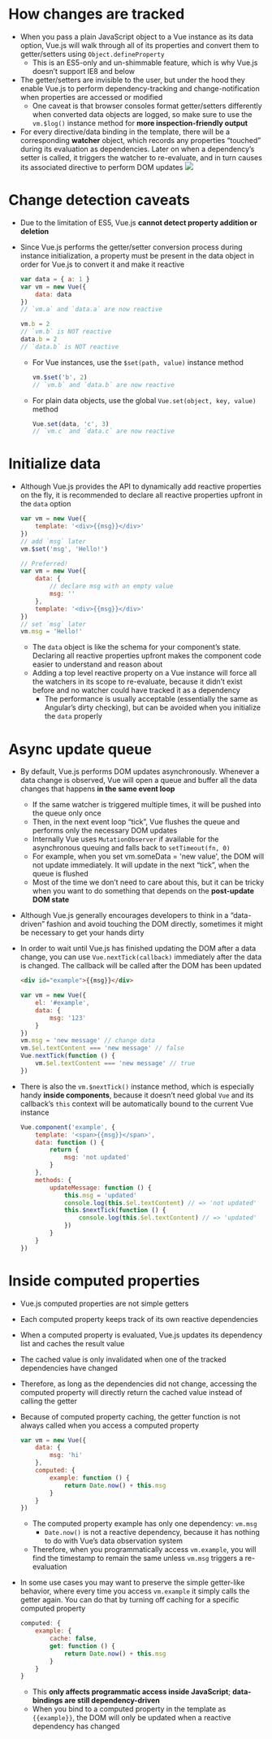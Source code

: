 # How changes are tracked
- When you pass a plain JavaScript object to a Vue instance as its data option, Vue.js will walk through all of its properties and convert them to getter/setters using `Object.defineProperty`
    - This is an ES5-only and un-shimmable feature, which is why Vue.js doesn’t support IE8 and below
- The getter/setters are invisible to the user, but under the hood they enable Vue.js to perform dependency-tracking and change-notification when properties are accessed or modified
    - One caveat is that browser consoles format getter/setters differently when converted data objects are logged, so make sure to use the `vm.$log()` instance method for **more inspection-friendly output**
- For every directive/data binding in the template, there will be a corresponding **watcher** object, which records any properties “touched” during its evaluation as dependencies. Later on when a dependency’s setter is called, it triggers the watcher to re-evaluate, and in turn causes its associated directive to perform DOM updates
![](https://v1.vuejs.org/images/data.png)
# Change detection caveats
- Due to the limitation of ES5, Vue.js **cannot detect property addition or deletion**
- Since Vue.js performs the getter/setter conversion process during instance initialization, a property must be present in the data object in order for Vue.js to convert it and make it reactive
	
    ```js
    var data = { a: 1 }
    var vm = new Vue({
        data: data
    })
    // `vm.a` and `data.a` are now reactive

    vm.b = 2
    // `vm.b` is NOT reactive
    data.b = 2
    // `data.b` is NOT reactive
    ```

    - For Vue instances, use the `$set(path, value)` instance method
    	
        ```js
        vm.$set('b', 2)
        // `vm.b` and `data.b` are now reactive
        ```
    
    - For plain data objects, use the global `Vue.set(object, key, value)` method
    	
        ```js
        Vue.set(data, 'c', 3)
        // `vm.c` and `data.c` are now reactive
        ```

# Initialize data
- Although Vue.js provides the API to dynamically add reactive properties on the fly, it is recommended to declare all reactive properties upfront in the `data` option
	
    ```js
    var vm = new Vue({
        template: '<div>{{msg}}</div>'
    })
    // add `msg` later
    vm.$set('msg', 'Hello!')

    // Preferred!
    var vm = new Vue({
        data: {
            // declare msg with an empty value
            msg: ''
        },
        template: '<div>{{msg}}</div>'
    })
    // set `msg` later
    vm.msg = 'Hello!'
    ```

    - The `data` object is like the schema for your component’s state. Declaring all reactive properties upfront makes the component code easier to understand and reason about
    - Adding a top level reactive property on a Vue instance will force all the watchers in its scope to re-evaluate, because it didn’t exist before and no watcher could have tracked it as a dependency
        - The performance is usually acceptable (essentially the same as Angular’s dirty checking), but can be avoided when you initialize the `data` properly
# Async update queue
- By default, Vue.js performs DOM updates asynchronously. Whenever a data change is observed, Vue will open a queue and buffer all the data changes that happens **in the same event loop**
    - If the same watcher is triggered multiple times, it will be pushed into the queue only once
    - Then, in the next event loop “tick”, Vue flushes the queue and performs only the necessary DOM updates
    - Internally Vue uses `MutationObserver` if available for the asynchronous queuing and falls back to `setTimeout(fn, 0)`
    - For example, when you set vm.someData = 'new value', the DOM will not update immediately. It will update in the next “tick”, when the queue is flushed
    - Most of the time we don’t need to care about this, but it can be tricky when you want to do something that depends on the **post-update DOM state**
- Although Vue.js generally encourages developers to think in a “data-driven” fashion and avoid touching the DOM directly, sometimes it might be necessary to get your hands dirty
- In order to wait until Vue.js has finished updating the DOM after a data change, you can use `Vue.nextTick(callback)` immediately after the data is changed. The callback will be called after the DOM has been updated
	
    ```html
    <div id="example">{{msg}}</div>
    ```

    ```js
    var vm = new Vue({
        el: '#example',
        data: {
            msg: '123'
        }
    })
    vm.msg = 'new message' // change data
    vm.$el.textContent === 'new message' // false
    Vue.nextTick(function () {
        vm.$el.textContent === 'new message' // true
    })
    ```

- There is also the `vm.$nextTick()` instance method, which is especially handy **inside components**, because it doesn’t need global `Vue` and its callback’s `this` context will be automatically bound to the current Vue instance
	
    ```js
    Vue.component('example', {
        template: '<span>{{msg}}</span>',
        data: function () {
            return {
                msg: 'not updated'
            }
        },
        methods: {
            updateMessage: function () {
                this.msg = 'updated'
                console.log(this.$el.textContent) // => 'not updated'
                this.$nextTick(function () {
                    console.log(this.$el.textContent) // => 'updated'
                })
            }
        }
    })
    ```

# Inside computed properties
- Vue.js computed properties are not simple getters
- Each computed property keeps track of its own reactive dependencies
- When a computed property is evaluated, Vue.js updates its dependency list and caches the result value
- The cached value is only invalidated when one of the tracked dependencies have changed
- Therefore, as long as the dependencies did not change, accessing the computed property will directly return the cached value instead of calling the getter
- Because of computed property caching, the getter function is not always called when you access a computed property
	
    ```js
    var vm = new Vue({
        data: {
            msg: 'hi'
        },
        computed: {
            example: function () {
                return Date.now() + this.msg
            }
        }
    })
    ```

    - The computed property example has only one dependency: `vm.msg`
        - `Date.now()` is not a reactive dependency, because it has nothing to do with Vue’s data observation system
    - Therefore, when you programmatically access `vm.example`, you will find the timestamp to remain the same unless `vm.msg` triggers a re-evaluation
- In some use cases you may want to preserve the simple getter-like behavior, where every time you access `vm.example` it simply calls the getter again. You can do that by turning off caching for a specific computed property
	
    ```js
    computed: {
        example: {
            cache: false,
            get: function () {
                return Date.now() + this.msg
            }
        }
    }
    ```

    - This **only affects programmatic access inside JavaScript**; **data-bindings are still dependency-driven**
    - When you bind to a computed property in the template as `{{example}}`, the DOM will only be updated when a reactive dependency has changed